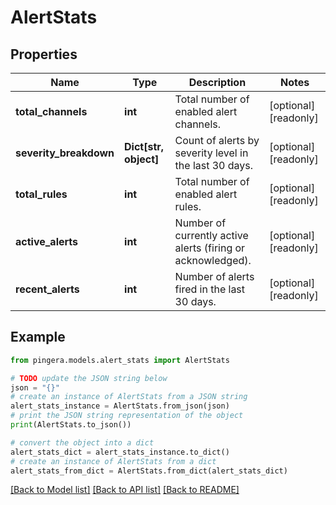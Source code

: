 # AlertStats


## Properties

Name | Type | Description | Notes
------------ | ------------- | ------------- | -------------
**total_channels** | **int** | Total number of enabled alert channels. | [optional] [readonly] 
**severity_breakdown** | **Dict[str, object]** | Count of alerts by severity level in the last 30 days. | [optional] [readonly] 
**total_rules** | **int** | Total number of enabled alert rules. | [optional] [readonly] 
**active_alerts** | **int** | Number of currently active alerts (firing or acknowledged). | [optional] [readonly] 
**recent_alerts** | **int** | Number of alerts fired in the last 30 days. | [optional] [readonly] 

## Example

```python
from pingera.models.alert_stats import AlertStats

# TODO update the JSON string below
json = "{}"
# create an instance of AlertStats from a JSON string
alert_stats_instance = AlertStats.from_json(json)
# print the JSON string representation of the object
print(AlertStats.to_json())

# convert the object into a dict
alert_stats_dict = alert_stats_instance.to_dict()
# create an instance of AlertStats from a dict
alert_stats_from_dict = AlertStats.from_dict(alert_stats_dict)
```
[[Back to Model list]](../README.md#documentation-for-models) [[Back to API list]](../README.md#documentation-for-api-endpoints) [[Back to README]](../README.md)


